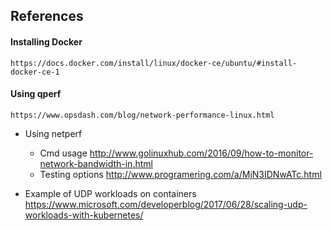 
## References
#### Installing Docker
    https://docs.docker.com/install/linux/docker-ce/ubuntu/#install-docker-ce-1
#### Using qperf
    https://www.opsdash.com/blog/network-performance-linux.html
- Using netperf
    - Cmd usage
        http://www.golinuxhub.com/2016/09/how-to-monitor-network-bandwidth-in.html
    - Testing options
        http://www.programering.com/a/MjN3IDNwATc.html

- Example of UDP workloads on containers
    https://www.microsoft.com/developerblog/2017/06/28/scaling-udp-workloads-with-kubernetes/
